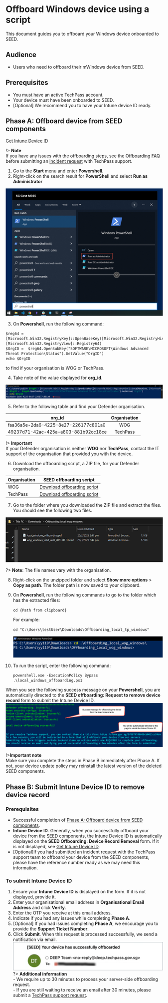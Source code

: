 # Offboard Windows device using a script
 
 This document guides you to offboard your Windows device onboarded to SEED.

## Audience

- Users who need to offboard their mWindows device from SEED.

## Prerequisites

- You must have an active TechPass account.
- Your device must have been onboarded to SEED.
- [Optional] We recommend you to have your Intune device ID ready. 

## Phase A: Offboard device from SEED components

[Get Intune Device ID](../snippets/snippets-get-intune-device-id.md ':include')

!> **Note**<br>If you have any issues with the offboarding steps, see the [Offboarding FAQ](/faqs/seed-offboarding-faqs) before submitting an [incident request](https://go.gov.sg/techpass-sr) with TechPass support.

1. Go to the **Start** menu and enter **Powershell**.
2. Right-click on the search result for **PowerShell** and select **Run as Administrator**

![open powershell](../images/offboarding-windows/run_powershell.png)

3. On **Powershell**, run the following command:

```
$reg64 = [Microsoft.Win32.RegistryKey]::OpenBaseKey([Microsoft.Win32.RegistryHive]::LocalMachine, [Microsoft.Win32.RegistryView]::Registry64)
$OrgID =  $reg64.OpenSubKey("SOFTWARE\MICROSOFT\Windows Advanced Threat Protection\Status").GetValue("OrgID")
echo $OrgID
``` 
to find if your organisation is WOG or TechPass.

4. Take note of the value displayed for **org_id**.

![find-org-id](../images/offboarding-windows/org_id_win.png)

5. Refer to the following table and find your Defender organisation.

  | org_id  | Organisation |
  | ------------- |:-------------:|
  | faa36a5e-2da6-4225-8e27-226177c801a0      | WOG     |
  | 49237d71-42ac-425a-a803-881b92cc18ce  | TechPass    | 

!> **Important**<br> If your Defender organisation is neither **WOG** nor **TechPass**, contact the IT support of the organisation that provided you with the device.

6. Download the offboarding script, a ZIP file, for your Defender organisation.

  | Organisation  | SEED offboarding script |
  | ------------- |:-------------:|
  | WOG      | [Download offboarding script](https://k3uwa66lu3tj6uxft46666ynhe0uvzor.lambda-url.ap-southeast-1.on.aws/local_wog_windows)    |
  | TechPass      | [Download offboarding script](https://k3uwa66lu3tj6uxft46666ynhe0uvzor.lambda-url.ap-southeast-1.on.aws/local_tp_windows)    |
  
7. Go to the folder where you downloaded the ZIP file and extract the files. You should see the following two files. 

![extract-files](../images/offboarding-windows/win_extracted_files_for_offboarding.PNG)

?> **Note**: The file names vary with the organisation.

8. Right-click on the unzipped folder and select **Show more options** > **Copy as path**. The folder path is now saved to your clipboard.

9. On **Powershell**, run the following commands to go to the folder which has the extracted files:

    ```cd {Path from clipboard}```

    For example:

    ```cd "C:\Users\testUser\Downloads\Offboarding_local_tp_windows"```

    ![directory](../images/offboarding-windows/windows_cd_downloads.png)

10. To run the script, enter the following command:

    ```
    powershell.exe -ExecutionPolicy Bypass .\local_windows_offboarding.ps1
    ```

When you see the following success message on your **Powershell**, you are automatically directed to the **SEED offboarding: Request to remove device record** form to submit the Intune Device ID. 
![macos-success-message](../images/offboarding-windows/windows_success_message.png)

!>**Important note**<br> Make sure you complete the steps in Phase B immediately after Phase A. If not, your device update policy may reinstall the latest version of the deleted SEED components.

## Phase B: Submit Intune Device ID to remove device record

### Prerequisites
- Successful completion of [Phase A: Offboard device from SEED components](#phase-a-offboard-device-from-seed-components).
- **Intune Device ID**. Generally, when you successfully offboard your device from the SEED components, the Intune Device ID is automatically displayed on the **SEED Offboarding: Device Record Removal** form. If it is not displayed, see [Get Intune Device ID](#get-intune-device-id).
- [Optional]If you had submitted an incident request with the TechPass support team to offboard your device from the SEED components, please have the reference number ready as we may need this information.
### To submit Intune Device ID
1. Ensure your **Intune Device ID** is displayed on the form. If it is not displayed, provide it.
2. Enter your organisational email address in **Organisational Email Address** and click **Verify**.
3. Enter the OTP you receive at this email address.  
4. Indicate if you had any issues while completing **Phase A**.
5. [Optional] If you had issues completing **Phase A**, we encourage you to provide the **Support Ticket Number**.
6. Click **Submit**. When this request is processed successfully, we send a notification via email.
![successfully-offboarded-email](../images/macos-successfully-offboarded-email.png)
?> **Additional information**<br>- We require up to 30 minutes to process your server-side offboarding request.<br>- If you are still waiting to receive an email after 30 minutes, please submit a [TechPass support request](https://go.gov.sg/techpass-sr). 
 
  